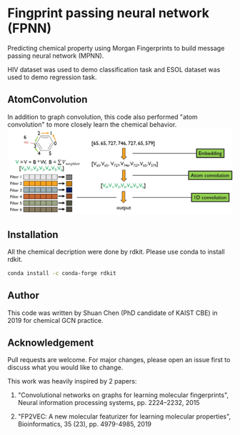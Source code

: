 # Fingprint passing neural network (FPNN)
Predicting chemical property using Morgan Fingerprints to build message passing neural network (MPNN).

HIV dataset was used to demo classification task and ESOL dataset was used to demo regression task.

## AtomConvolution

In addition to graph convolution, this code also performed "atom convolution" to more closely learn the chemical behavior.
<img src="https://github.com/shuan4638/FP2GRAPH/blob/master/Atomconv.jpg">
## Installation

All the chemical decription were done by rdkit. Please use conda to install rdkit.

```bash
conda install -c conda-forge rdkit
```

## Author
This code was written by Shuan Chen (PhD candidate of KAIST CBE) in 2019 for chemical GCN practice.

## Acknowledgement
Pull requests are welcome. For major changes, please open an issue first to discuss what you would like to change.

This work was heavily inspired by 2 papers:

1. "Convolutional networks on graphs for learning molecular fingerprints", Neural information processing systems, pp. 2224–2232, 2015

2. "FP2VEC: A new molecular featurizer for learning molecular properties", Bioinformatics, 35 (23), pp. 4979-4985, 2019

